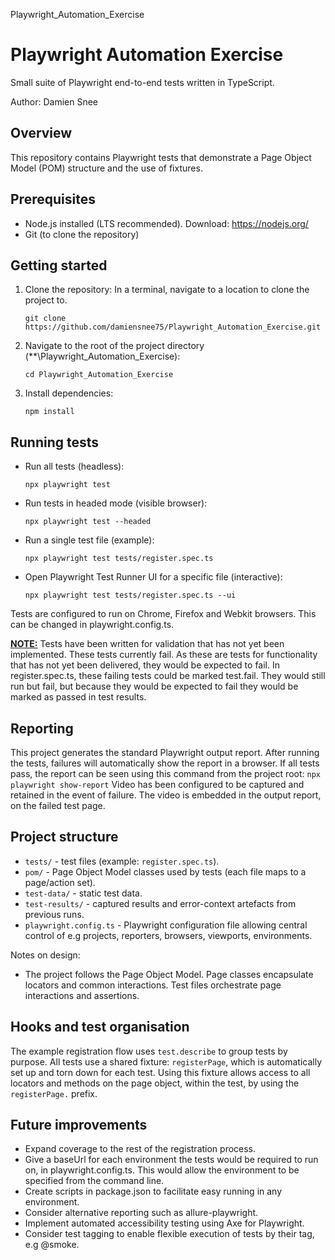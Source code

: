 Playwright_Automation_Exercise
# Playwright Automation Exercise

Small suite of Playwright end-to-end tests written in TypeScript.

Author: Damien Snee

## Overview

This repository contains Playwright tests that demonstrate a Page Object Model (POM) structure and the use of fixtures. 

## Prerequisites

- Node.js installed (LTS recommended). Download: https://nodejs.org/
- Git (to clone the repository)

## Getting started

1. Clone the repository:
In a terminal, navigate to a location to clone the project to.

	 `git clone https://github.com/damiensnee75/Playwright_Automation_Exercise.git`
2. Navigate to the root of the project directory (**\Playwright_Automation_Exercise):

	`cd Playwright_Automation_Exercise`

3. Install dependencies:

	`npm install`

## Running tests

- Run all tests (headless):

	`npx playwright test`

- Run tests in headed mode (visible browser):

	`npx playwright test --headed`

- Run a single test file (example):

	`npx playwright test tests/register.spec.ts`

- Open Playwright Test Runner UI for a specific file (interactive):

	`npx playwright test tests/register.spec.ts --ui`

Tests are configured to run on Chrome, Firefox and Webkit browsers. This can be changed in playwright.config.ts.

<ins>**NOTE:**</ins> Tests have been written for validation that has not yet been implemented. These tests currently fail. As these are tests for functionality that has not yet been delivered, they would be expected to fail. In register.spec.ts, these failing tests could be marked test.fail. They would still run but fail, but because they would be expected to fail they would be marked as passed in test results.

## Reporting

This project generates the standard Playwright output report. After running the tests, failures will automatically show the report in a browser. If all tests pass, the report can be seen using this command from the project root: 
`npx playwright show-report`
Video has been configured to be captured and retained in the event of failure. The video is embedded in the output report, on the failed test page.

## Project structure

- `tests/` - test files (example: `register.spec.ts`).
- `pom/` - Page Object Model classes used by tests (each file maps to a page/action set).
- `test-data/` - static test data.
- `test-results/` - captured results and error-context artefacts from previous runs.
- `playwright.config.ts` - Playwright configuration file allowing central control of e.g projects, reporters, browsers, viewports, environments.

Notes on design:
- The project follows the Page Object Model. Page classes encapsulate locators and common interactions. Test files orchestrate page interactions and assertions.

## Hooks and test organisation

The example registration flow uses `test.describe` to group tests by purpose. All tests use a shared fixture: `registerPage`, which is automatically set up and torn down for each test. Using this fixture allows access to all locators and methods on the page object, within the test, by using the `registerPage.` prefix.

## Future improvements

- Expand coverage to the rest of the registration process.
- Give a baseUrl for each environment the tests would be required to run on, in playwright.config.ts. This would allow the environment to be specified from the command line.
- Create scripts in package.json to facilitate easy running in any environment.
- Consider alternative reporting such as allure-playwright.
- Implement automated accessibility testing using Axe for Playwright.
- Consider test tagging to enable flexible execution of tests by their tag, e.g @smoke.

